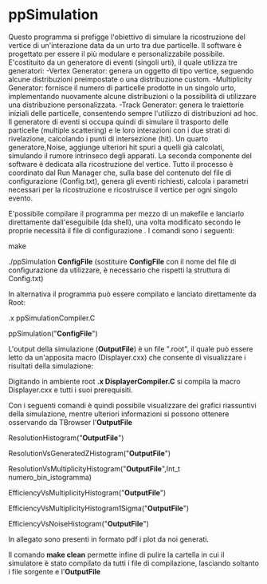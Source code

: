 # ppSimulation
Questo programma si prefigge l'obiettivo di simulare la ricostruzione del vertice di un'interazione data da un urto tra due particelle.
Il software è progettato per essere il più modulare e personalizzabile possibile. 
E'costituito da un generatore di eventi (singoli urti), il quale utilizza tre generatori: 
-Vertex Generator: genera un oggetto di tipo vertice, seguendo alcune distribuzioni preimpostate o una distribuzione custom.
-Multiplicity Generator: fornisce il numero di particelle prodotte in un singolo urto, implementando nuovamente alcune distribuzioni o la possibilità di utilizzare una distribuzione personalizzata.
-Track Generator: genera le traiettorie iniziali delle particelle, consentendo sempre l'utilizzo di distribuzioni ad hoc.
Il generatore di eventi si occupa quindi di simulare il trasporto delle particelle (multiple scattering) e le loro interazioni con i due strati di rivelazione, calcolando i punti di intersezione (hit). 
Un quarto generatore,Noise, aggiunge ulteriori hit spuri a quelli già calcolati, simulando il rumore intrinseco degli apparati.
La seconda componente del software è dedicata alla ricostruzione del vertice.
Tutto il processo è coordinato dal Run Manager che, sulla base del contenuto del file di configurazione (Config.txt), genera gli eventi richiesti, calcola i parametri necessari per la ricostruzione e ricostruisce il vertice per ogni singolo evento.

E'possibile compilare il programma per mezzo di un makefile e lanciarlo direttamente dall'eseguibile (da shell), una volta modificato secondo le proprie necessità il file di configurazione . I comandi sono i seguenti:

make

./ppSimulation <b>ConfigFile</b>     (sostituire <b>ConfigFile</b> con il nome del file di configurazione da utilizzare, è necessario che rispetti la struttura di Config.txt)

In alternativa il programma può essere compilato e lanciato direttamente da Root:

.x ppSimulationCompiler.C

ppSimulation("<b>ConfigFile</b>")

L'output della simulazione (<b>OutputFile</b>) è un file ".root", il quale può essere letto da un'apposita macro (Displayer.cxx) che consente di visualizzare i risultati della simulazione:

Digitando in ambiente root <b>.x DisplayerCompiler.C</b> si compila la macro Displayer.cxx e tutti i suoi prerequisiti.

Con i seguenti comandi è quindi possibile visualizzare dei grafici riassuntivi della simulazione, mentre ulteriori informazioni si possono ottenere osservando da TBrowser l'<b>OutputFile</b>

ResolutionHistogram("<b>OutputFile</b>")                 

ResolutionVsGeneratedZHistogram("<b>OutputFile</b>")      

ResolutionVsMultiplicityHistogram("<b>OutputFile</b>",Int_t numero_bin_istogramma)

EfficiencyVsMultiplicityHistogram("<b>OutputFile</b>")

EfficiencyVsMultiplicityHistogram1Sigma("<b>OutputFile</b>")

EfficiencyVsNoiseHistogram("<b>OutputFile</b>")

In allegato sono presenti in formato pdf i plot da noi generati.

Il comando <b>make clean</b> permette infine di pulire la cartella in cui il simulatore è stato compilato da tutti i file di compilazione, lasciando soltanto i file sorgente e l'<b>OutputFile</b>




